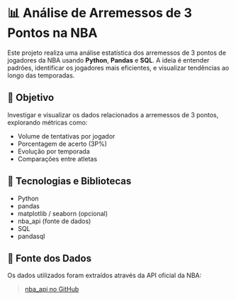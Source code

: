 # 📊 Análise de Arremessos de 3 Pontos na NBA

Este projeto realiza uma análise estatística dos arremessos de 3 pontos de jogadores da NBA usando **Python**, **Pandas** e **SQL**. A ideia é entender padrões, identificar os jogadores mais eficientes, e visualizar tendências ao longo das temporadas.

## 📌 Objetivo

Investigar e visualizar os dados relacionados a arremessos de 3 pontos, explorando métricas como:
- Volume de tentativas por jogador
- Porcentagem de acerto (3P%)
- Evolução por temporada
- Comparações entre atletas

## 🧰 Tecnologias e Bibliotecas

- Python
- pandas
- matplotlib / seaborn (opcional)
- nba_api (fonte de dados)
- SQL
- pandasql

## 🔗 Fonte dos Dados

Os dados utilizados foram extraídos através da API oficial da NBA:
> [nba_api no GitHub](https://github.com/swar/nba_api)


